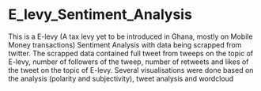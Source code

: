 # E_levy_Sentiment_Analysis
This is a E-levy (A tax levy yet to be introduced in Ghana, mostly on Mobile Money transactions) Sentiment Analysis with data being scrapped from twitter. The scrapped data contained full tweet from tweeps on the topic of E-levy, number of followers of the tweep,  number of retweets and likes of the tweet on the topic of E-levy. Several visualisations were done based on the analysis (polarity and subjectivity), tweet analysis and wordcloud 
